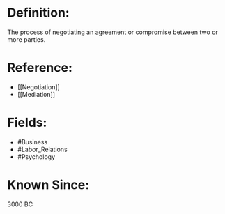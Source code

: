

# Definition:
The process of negotiating an agreement or compromise between two or more parties.

# Reference:
- [[Negotiation]]
- [[Mediation]]

# Fields: 
- #Business
- #Labor_Relations
- #Psychology

# Known Since:
3000 BC


